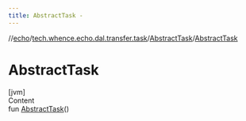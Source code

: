 ```yaml
---
title: AbstractTask -
---
```

//[echo](../../index.md)/[tech.whence.echo.dal.transfer.task](../index.md)/[AbstractTask](index.md)/[AbstractTask](-abstract-task.md)



# AbstractTask  
[jvm]  
Content  
fun [AbstractTask](-abstract-task.md)()  



